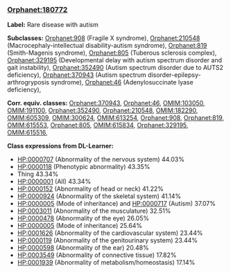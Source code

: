 
### [Orphanet:180772](http://www.orpha.net/ORDO/Orphanet_180772)
**Label:** Rare disease with autism

**Subclasses:** [Orphanet:908](http://www.orpha.net/ORDO/Orphanet_908) (Fragile X syndrome), [Orphanet:210548](http://www.orpha.net/ORDO/Orphanet_210548) (Macrocephaly-intellectual disability-autism syndrome), [Orphanet:819](http://www.orpha.net/ORDO/Orphanet_819) (Smith-Magenis syndrome), [Orphanet:805](http://www.orpha.net/ORDO/Orphanet_805) (Tuberous sclerosis complex), [Orphanet:329195](http://www.orpha.net/ORDO/Orphanet_329195) (Developmental delay with autism spectrum disorder and gait instability), [Orphanet:352490](http://www.orpha.net/ORDO/Orphanet_352490) (Autism spectrum disorder due to AUTS2 deficiency), [Orphanet:370943](http://www.orpha.net/ORDO/Orphanet_370943) (Autism spectrum disorder-epilepsy-arthrogryposis syndrome), [Orphanet:46](http://www.orpha.net/ORDO/Orphanet_46) (Adenylosuccinate lyase deficiency), 

**Corr. equiv. classes:** [Orphanet:370943](http://www.orpha.net/ORDO/Orphanet_370943), [Orphanet:46](http://www.orpha.net/ORDO/Orphanet_46), [OMIM:103050](http://purl.obolibrary.org/obo/OMIM_103050), [OMIM:191100](http://purl.obolibrary.org/obo/OMIM_191100), [Orphanet:352490](http://www.orpha.net/ORDO/Orphanet_352490), [Orphanet:210548](http://www.orpha.net/ORDO/Orphanet_210548), [OMIM:182290](http://purl.obolibrary.org/obo/OMIM_182290), [OMIM:605309](http://purl.obolibrary.org/obo/OMIM_605309), [OMIM:300624](http://purl.obolibrary.org/obo/OMIM_300624), [OMIM:613254](http://purl.obolibrary.org/obo/OMIM_613254), [Orphanet:908](http://www.orpha.net/ORDO/Orphanet_908), [Orphanet:819](http://www.orpha.net/ORDO/Orphanet_819), [OMIM:615553](http://purl.obolibrary.org/obo/OMIM_615553), [Orphanet:805](http://www.orpha.net/ORDO/Orphanet_805), [OMIM:615834](http://purl.obolibrary.org/obo/OMIM_615834), [Orphanet:329195](http://www.orpha.net/ORDO/Orphanet_329195), [OMIM:615516](http://purl.obolibrary.org/obo/OMIM_615516), 

**Class expressions from DL-Learner:**

- [HP:0000707](http://purl.obolibrary.org/obo/HP_0000707) (Abnormality of the nervous system) 44.03%
- [HP:0000118](http://purl.obolibrary.org/obo/HP_0000118) (Phenotypic abnormality) 43.35%
- Thing 43.34%
- [HP:0000001](http://purl.obolibrary.org/obo/HP_0000001) (All) 43.34%
- [HP:0000152](http://purl.obolibrary.org/obo/HP_0000152) (Abnormality of head or neck) 41.22%
- [HP:0000924](http://purl.obolibrary.org/obo/HP_0000924) (Abnormality of the skeletal system) 41.14%
- [HP:0000005](http://purl.obolibrary.org/obo/HP_0000005) (Mode of inheritance) and [HP:0000717](http://purl.obolibrary.org/obo/HP_0000717) (Autism) 37.07%
- [HP:0003011](http://purl.obolibrary.org/obo/HP_0003011) (Abnormality of the musculature) 32.51%
- [HP:0000478](http://purl.obolibrary.org/obo/HP_0000478) (Abnormality of the eye) 26.05%
- [HP:0000005](http://purl.obolibrary.org/obo/HP_0000005) (Mode of inheritance) 25.64%
- [HP:0001626](http://purl.obolibrary.org/obo/HP_0001626) (Abnormality of the cardiovascular system) 23.44%
- [HP:0000119](http://purl.obolibrary.org/obo/HP_0000119) (Abnormality of the genitourinary system) 23.44%
- [HP:0000598](http://purl.obolibrary.org/obo/HP_0000598) (Abnormality of the ear) 20.48%
- [HP:0003549](http://purl.obolibrary.org/obo/HP_0003549) (Abnormality of connective tissue) 17.82%
- [HP:0001939](http://purl.obolibrary.org/obo/HP_0001939) (Abnormality of metabolism/homeostasis) 17.14%


